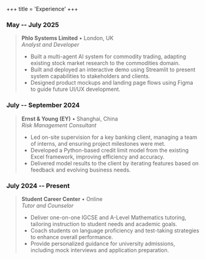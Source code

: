 +++
title = 'Experience'
+++

### May -- July 2025
> **Phlo Systems Limited** • London, UK  
> *Analyst and Developer*
> - Built a multi-agent AI system for commodity trading, adapting existing stock market research to the commodities domain.
> - Built and deployed an interactive demo using Streamlit to present system capabilities to stakeholders and clients.
> - Designed product mockups and landing page flows using Figma to guide future UI/UX development.

### July -- September 2024
> **Ernst & Young (EY)** • Shanghai, China  
> *Risk Management Consultant*
> - Led on-site supervision for a key banking client, managing a team of interns, and ensuring project milestones were met.
> - Developed a Python-based credit limit model from the existing Excel framework, improving efficiency and accuracy.
> - Delivered model results to the client by iterating features based on feedback and evolving business needs.

### July 2024 -- Present
> **Student Career Center** • Online  
> *Tutor and Counselor*
> - Deliver one-on-one IGCSE and A-Level Mathematics tutoring, tailoring instruction to student needs and academic goals.
> - Coach students on language proficiency and test-taking strategies to enhance overall performance.
> - Provide personalized guidance for university admissions, including mock interviews and application preparation.
